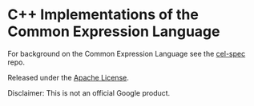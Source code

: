 # C++ Implementations of the Common Expression Language

For background on the Common Expression Language see the [cel-spec][1] repo.


Released under the [Apache License](LICENSE).

Disclaimer: This is not an official Google product.


[1]:  https://github.com/google/cel-spec
